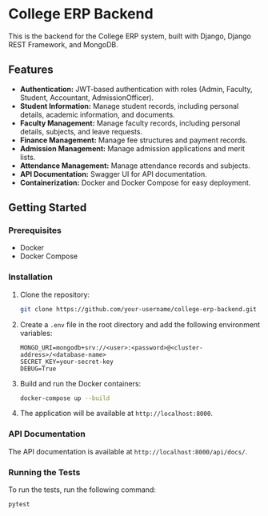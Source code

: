 # College ERP Backend

This is the backend for the College ERP system, built with Django, Django REST Framework, and MongoDB.

## Features

*   **Authentication:** JWT-based authentication with roles (Admin, Faculty, Student, Accountant, AdmissionOfficer).
*   **Student Information:** Manage student records, including personal details, academic information, and documents.
*   **Faculty Management:** Manage faculty records, including personal details, subjects, and leave requests.
*   **Finance Management:** Manage fee structures and payment records.
*   **Admission Management:** Manage admission applications and merit lists.
*   **Attendance Management:** Manage attendance records and subjects.
*   **API Documentation:** Swagger UI for API documentation.
*   **Containerization:** Docker and Docker Compose for easy deployment.

## Getting Started

### Prerequisites

*   Docker
*   Docker Compose

### Installation

1.  Clone the repository:
    ```bash
    git clone https://github.com/your-username/college-erp-backend.git
    ```
2.  Create a `.env` file in the root directory and add the following environment variables:
    ```
    MONGO_URI=mongodb+srv://<user>:<password>@<cluster-address>/<database-name>
    SECRET_KEY=your-secret-key
    DEBUG=True
    ```
3.  Build and run the Docker containers:
    ```bash
    docker-compose up --build
    ```
4.  The application will be available at `http://localhost:8000`.

### API Documentation

The API documentation is available at `http://localhost:8000/api/docs/`.

### Running the Tests

To run the tests, run the following command:
```bash
pytest
```
